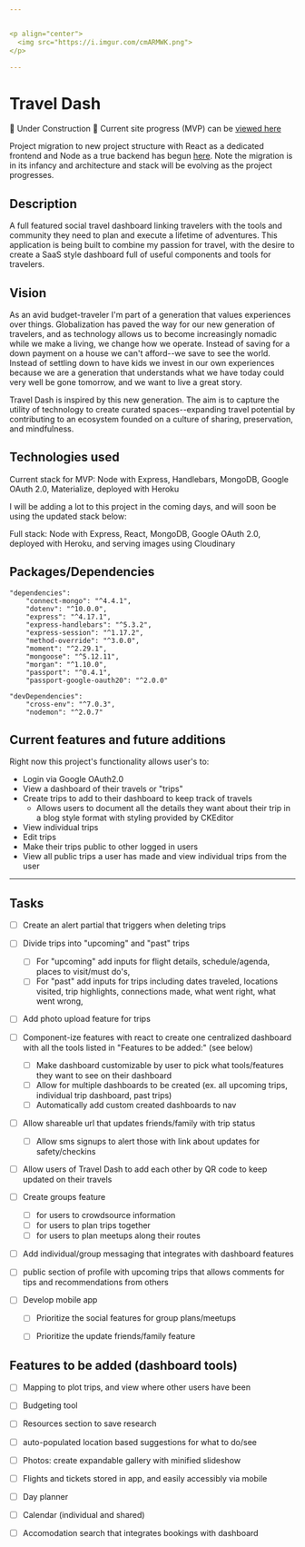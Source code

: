 ```yaml
---


<p align="center">
  <img src="https://i.imgur.com/cmARMWK.png">
</p>

---
```


# Travel Dash 

:construction:  Under Construction  :construction:  Current site progress (MVP) can be [viewed here](https://traveldashboard.herokuapp.com/) 

Project migration to new project structure with React as a dedicated frontend and Node as a true backend has begun [here](https://github.com/JeremySeckinger/Travel-Dash-Node-React). Note the migration is in its infancy and architecture and stack will be evolving as the project progresses. 


## Description

A full featured social travel dashboard linking travelers with the tools and community they need to plan and execute a lifetime of adventures. This application is being built to combine my passion for travel, with the desire to create a SaaS style dashboard full of useful components and tools for travelers.

<!-- <div align="center">
<img src="">
</div> -->

## Vision

As an avid budget-traveler I'm part of a generation that values experiences over things. Globalization has paved the way for our new generation of travelers, and as technology allows us to become increasingly nomadic while we make a living, we change how we operate. Instead of saving for a down payment on a house we can't afford--we save to see the world.  Instead of settling down to have kids we invest in our own experiences because we are a generation that understands what we have today could very well be gone tomorrow, and we want to live a great story. 

Travel Dash is inspired by this new generation. The aim is to capture the utility of technology to create curated spaces--expanding travel potential by contributing to an ecosystem founded on a culture of sharing, preservation, and mindfulness. 

## Technologies used

Current stack for MVP: Node with Express, Handlebars, MongoDB, Google OAuth 2.0, Materialize, deployed with Heroku

I will be adding a lot to this project in the coming days, and will soon be using the updated stack below:

Full stack: Node with Express, React, MongoDB, Google OAuth 2.0, deployed with Heroku, and serving images using Cloudinary


## Packages/Dependencies

    "dependencies": 
        "connect-mongo": "^4.4.1",
        "dotenv": "^10.0.0",
        "express": "^4.17.1",
        "express-handlebars": "^5.3.2",
        "express-session": "^1.17.2",
        "method-override": "^3.0.0",
        "moment": "^2.29.1",
        "mongoose": "^5.12.11",
        "morgan": "^1.10.0",
        "passport": "^0.4.1",
        "passport-google-oauth20": "^2.0.0"
    
    "devDependencies": 
        "cross-env": "^7.0.3",
        "nodemon": "^2.0.7"


## Current features and future additions

Right now this project's functionality allows user's to:
- Login via Google OAuth2.0 
- View a dashboard of their travels or "trips" 
- Create trips to add to their dashboard to keep track of travels 
    - Allows users to document all the details they want about their trip in a blog style format with styling provided by CKEditor
- View individual trips
- Edit trips
- Make their trips public to other logged in users
- View all public trips a user has made and view individual trips from the user

---

## Tasks
    
   - [ ] Create an alert partial that triggers when deleting trips
   - [ ] Divide trips into "upcoming" and "past" trips 
        - [ ] For "upcoming" add inputs for flight details, schedule/agenda, places to visit/must do's,
        - [ ] For "past" add inputs for trips including dates traveled, locations visited, trip highlights, connections made, what went right, what went wrong, 
   - [ ] Add photo upload feature for trips 

   - [ ] Component-ize features with react to create one centralized dashboard with all the tools listed in "Features to be added:" (see below)
        - [ ] Make dashboard customizable by user to pick what tools/features they want to see on their dashboard
        - [ ] Allow for multiple dashboards to be created (ex. all upcoming trips, individual trip dashboard, past trips)
        - [ ] Automatically add custom created dashboards to nav 

   - [ ] Allow shareable url that updates friends/family with trip status 
        - [ ] Allow sms signups to alert those with link about updates for safety/checkins
   - [ ] Allow users of Travel Dash to add each other by QR code to keep updated on their travels

   - [ ] Create groups feature 
        - [ ] for users to crowdsource information 
        - [ ] for users to plan trips together
        - [ ] for users to plan meetups along their routes
   - [ ] Add individual/group messaging that integrates with dashboard features
   - [ ] public section of profile with upcoming trips that allows comments for tips and recommendations from others

   - [ ] Develop mobile app
        - [ ] Prioritize the social features for group plans/meetups
        - [ ] Prioritize the update friends/family feature


## Features to be added (dashboard tools)
   - [ ] Mapping to plot trips, and view where other users have been
   - [ ] Budgeting tool 
   - [ ] Resources section to save research 
   - [ ] auto-populated location based suggestions for what to do/see 
   - [ ] Photos: create expandable gallery with minified slideshow
   - [ ] Flights and tickets stored in app, and easily accessibly via mobile
   - [ ] Day planner
   - [ ] Calendar (individual and shared)
   - [ ] Accomodation search that integrates bookings with dashboard





